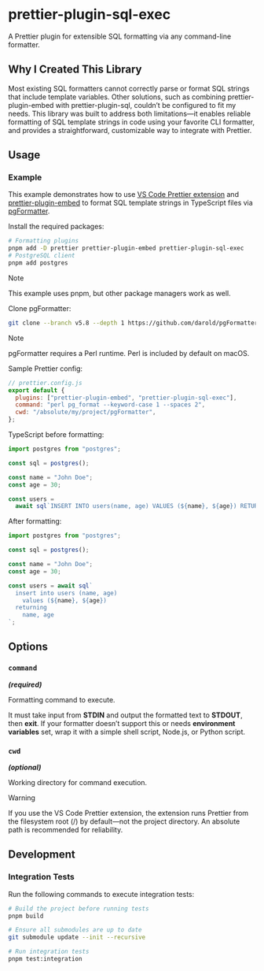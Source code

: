 # prettier-plugin-sql-exec

A Prettier plugin for extensible SQL formatting via any command-line formatter.

## Why I Created This Library

Most existing SQL formatters cannot correctly parse or format SQL strings that include template variables.
Other solutions, such as combining prettier-plugin-embed with prettier-plugin-sql, couldn’t be configured to fit my needs.
This library was built to address both limitations—it enables reliable formatting of SQL template strings in code using your favorite CLI formatter, and provides a straightforward, customizable way to integrate with Prettier.

## Usage

### Example

This example demonstrates how to use [VS Code Prettier extension](https://marketplace.visualstudio.com/items?itemName=esbenp.prettier-vscode) and [prettier-plugin-embed](https://www.npmjs.com/package/prettier-plugin-embed) to format SQL template strings in TypeScript files via [pgFormatter](https://github.com/darold/pgFormatter).

Install the required packages:

```bash
# Formatting plugins
pnpm add -D prettier prettier-plugin-embed prettier-plugin-sql-exec
# PostgreSQL client
pnpm add postgres
```

> [!NOTE]  
> This example uses pnpm, but other package managers work as well.

Clone pgFormatter:

```bash
git clone --branch v5.8 --depth 1 https://github.com/darold/pgFormatter.git
```

> [!NOTE]  
> pgFormatter requires a Perl runtime.
> Perl is included by default on macOS.

Sample Prettier config:

```javascript
// prettier.config.js
export default {
  plugins: ["prettier-plugin-embed", "prettier-plugin-sql-exec"],
  command: "perl pg_format --keyword-case 1 --spaces 2",
  cwd: "/absolute/my/project/pgFormatter",
};
```

TypeScript before formatting:

```typescript
import postgres from "postgres";

const sql = postgres();

const name = "John Doe";
const age = 30;

const users =
  await sql`INSERT INTO users(name, age) VALUES (${name}, ${age}) RETURNING name, age`;
```

After formatting:

```typescript
import postgres from "postgres";

const sql = postgres();

const name = "John Doe";
const age = 30;

const users = await sql`
  insert into users (name, age)
    values (${name}, ${age})
  returning
    name, age
`;
```

## Options

### `command`

_**(required)**_

Formatting command to execute.

It must take input from **STDIN** and output the formatted text to **STDOUT**, then **exit**.
If your formatter doesn’t support this or needs **environment variables** set, wrap it with a simple shell script, Node.js, or Python script.

### `cwd`

_**(optional)**_

Working directory for command execution.

> [!WARNING]  
> If you use the VS Code Prettier extension, the extension runs Prettier from the filesystem root (/) by default—not the project directory.
> An absolute path is recommended for reliability.

## Development

### Integration Tests

Run the following commands to execute integration tests:

```bash
# Build the project before running tests
pnpm build

# Ensure all submodules are up to date
git submodule update --init --recursive

# Run integration tests
pnpm test:integration
```
